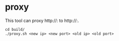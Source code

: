 # proxy
This tool can proxy http://<old ip>:<old port> to http://<new ip>:<new port>.

```shell
cd build/
./proxy.sh <new ip> <new port> <old ip> <old port>
```
